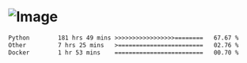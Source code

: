 # ![Image](https://github.com/user-attachments/assets/5f2d2b12-d836-424c-876f-cb0c9a5d9144)

<!--START_SECTION:waka-->

```txt
Python        181 hrs 49 mins >>>>>>>>>>>>>>>>>========   67.67 %
Other         7 hrs 25 mins   >========================   02.76 %
Docker        1 hr 53 mins    =========================   00.70 %
```

<!--END_SECTION:waka-->
